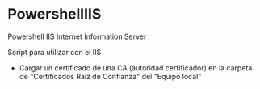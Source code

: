 # PowershellIIS
Powershell IIS Internet Information Server

Script para utilizar con el IIS

- Cargar un certificado de una CA (autoridad certificador) en la carpeta de "Certificados Raiz de Confianza" del "Equipo local"
